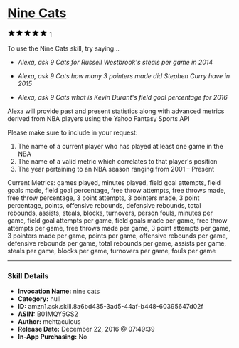 # [Nine Cats](http://alexa.amazon.com/#skills/amzn1.ask.skill.8a6bd435-3ad5-44af-b448-60395647d02f)
![5 stars](../../images/ic_star_black_18dp_1x.png)![5 stars](../../images/ic_star_black_18dp_1x.png)![5 stars](../../images/ic_star_black_18dp_1x.png)![5 stars](../../images/ic_star_black_18dp_1x.png)![5 stars](../../images/ic_star_black_18dp_1x.png) 1

To use the Nine Cats skill, try saying...

* *Alexa, ask 9 Cats for Russell Westbrook's steals per game in 2014*

* *Alexa, ask 9 Cats how many 3 pointers made did Stephen Curry have in 2015*

* *Alexa, ask 9 Cats what is Kevin Durant's field goal percentage for 2016*

Alexa will provide past and present statistics along with advanced metrics derived from NBA players using the Yahoo Fantasy Sports API

Please make sure to include in your request:
1) The name of a current player who has played at least one game in the NBA
2) The name of a valid metric which correlates to that player's position
3) The year pertaining to an NBA season ranging from 2001 – Present

Current Metrics: games played, minutes played, field goal attempts, field goals made, field goal percentage, free throw attempts, free throws made, free throw percentage, 3 point attempts, 3 pointers made, 3 point percentage, points, offensive rebounds, defensive rebounds, total rebounds, assists, steals, blocks, turnovers, person fouls, minutes per game, field goal attempts per game, field goals made per game, free throw attempts per game, free throws made per game, 3 point attempts per game, 3 pointers made per game, points per game, offensive rebounds per game, defensive rebounds per game, total rebounds per game, assists per game, steals per game, blocks per game, turnovers per game, fouls per game

***

### Skill Details

* **Invocation Name:** nine cats
* **Category:** null
* **ID:** amzn1.ask.skill.8a6bd435-3ad5-44af-b448-60395647d02f
* **ASIN:** B01MQY5GS2
* **Author:** mehtaculous
* **Release Date:** December 22, 2016 @ 07:49:39
* **In-App Purchasing:** No
